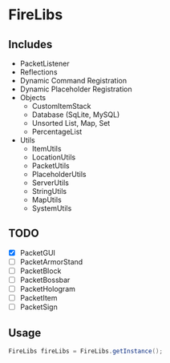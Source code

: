 # FireLibs

## Includes
- PacketListener
- Reflections
- Dynamic Command Registration
- Dynamic Placeholder Registration
- Objects
    - CustomItemStack
    - Database (SqLite, MySQL)
    - Unsorted List, Map, Set
    - PercentageList
- Utils
    - ItemUtils
    - LocationUtils
    - PacketUtils
    - PlaceholderUtils
    - ServerUtils
    - StringUtils
    - MapUtils
    - SystemUtils

## TODO
- [x] PacketGUI
- [ ] PacketArmorStand
- [ ] PacketBlock
- [ ] PacketBossbar
- [ ] PacketHologram
- [ ] PacketItem
- [ ] PacketSign

## Usage
```java
FireLibs fireLibs = FireLibs.getInstance();
```